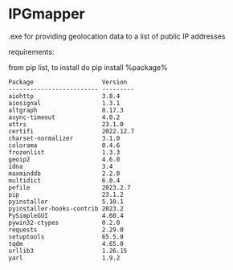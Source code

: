 # IPGmapper
.exe for providing geolocation data to a list of public IP addresses

requirements: 

from pip list, 
to install do pip install %package%
```
Package                   Version
------------------------- ---------
aiohttp                   3.8.4
aiosignal                 1.3.1
altgraph                  0.17.3
async-timeout             4.0.2
attrs                     23.1.0
certifi                   2022.12.7
charset-normalizer        3.1.0
colorama                  0.4.6
frozenlist                1.3.3
geoip2                    4.6.0
idna                      3.4
maxminddb                 2.2.0
multidict                 6.0.4
pefile                    2023.2.7
pip                       23.1.2
pyinstaller               5.10.1
pyinstaller-hooks-contrib 2023.2
PySimpleGUI               4.60.4
pywin32-ctypes            0.2.0
requests                  2.29.0
setuptools                65.5.0
tqdm                      4.65.0
urllib3                   1.26.15
yarl                      1.9.2
```
